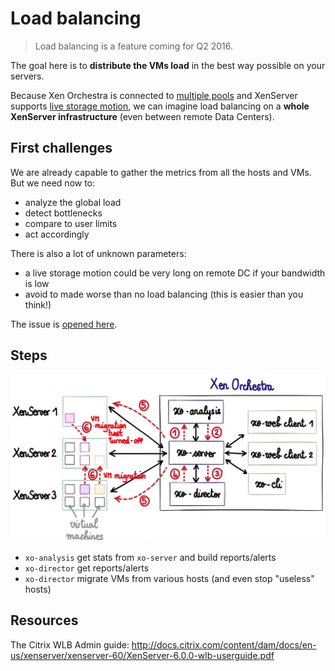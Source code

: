 # Load balancing

> Load balancing is a feature coming for Q2 2016.

The goal here is to **distribute the VMs load** in the best way possible on your servers.

Because Xen Orchestra is connected to [multiple pools](xo-server.md) and XenServer supports [live storage motion](https://www.citrix.com/content/dam/citrix/en_us/documents/products-solutions/storage-xenmotion-live-storage-migration-with-citrix-xenserver.pdf?accessmode=direct), we can imagine load balancing on a **whole XenServer infrastructure** (even between remote Data Centers).

## First challenges

We are already capable to gather the metrics from all the hosts and VMs. But we need now to:

* analyze the global load
* detect bottlenecks
* compare to user limits
* act accordingly

There is also a lot of unknown parameters:

* a live storage motion could be very long on remote DC if your bandwidth is low
* avoid to made worse than no load balancing (this is easier than you think!)

The issue is [opened here](https://github.com/vatesfr/xo-web/issues/423).

## Steps

![](loadbalancer.jpg)

* `xo-analysis` get stats from `xo-server` and build reports/alerts
* `xo-director` get reports/alerts
* `xo-director` migrate VMs from various hosts (and even stop "useless" hosts)


## Resources

The Citrix WLB Admin guide: http://docs.citrix.com/content/dam/docs/en-us/xenserver/xenserver-60/XenServer-6.0.0-wlb-userguide.pdf